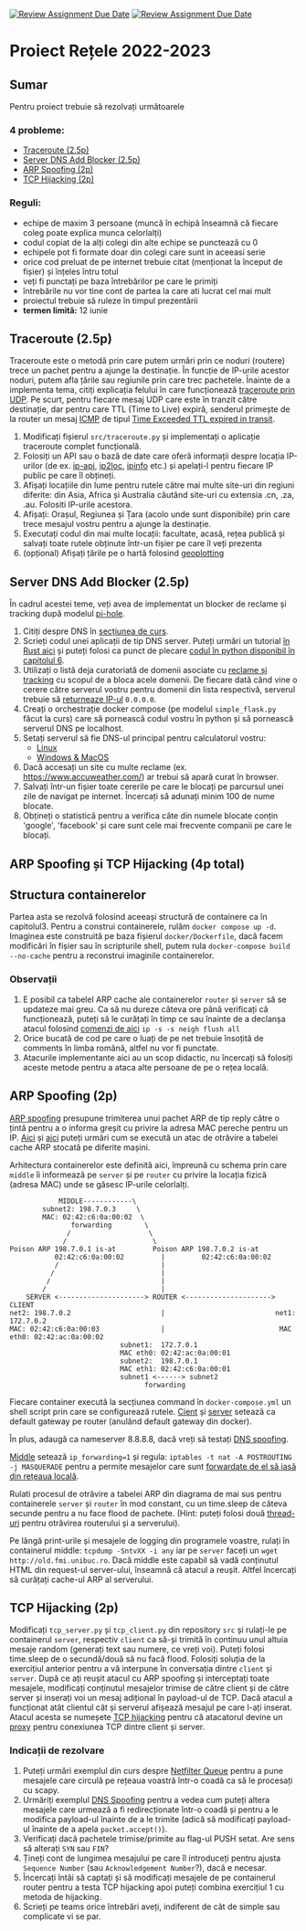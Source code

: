 [![Review Assignment Due Date](https://classroom.github.com/assets/deadline-readme-button-24ddc0f5d75046c5622901739e7c5dd533143b0c8e959d652212380cedb1ea36.svg)](https://classroom.github.com/a/rNq2_QBS)
[![Review Assignment Due Date](https://classroom.github.com/assets/deadline-readme-button-8d59dc4de5201274e310e4c54b9627a8934c3b88527886e3b421487c677d23eb.svg)](https://classroom.github.com/a/rNq2_QBS)
# Proiect Rețele 2022-2023

## Sumar

Pentru proiect trebuie să rezolvați următoarele 

### 4 probleme:
- [Traceroute (2.5p)](#trace)
- [Server DNS Add Blocker (2.5p)](#dns)
- [ARP Spoofing (2p)](#arp)
- [TCP Hijacking (2p)](#tcp)

### Reguli:
- echipe de maxim 3 persoane (muncă în echipă înseamnă că fiecare coleg poate explica munca celorlalți)
- codul copiat de la alți colegi din alte echipe se punctează cu 0
- echipele pot fi formate doar din colegi care sunt in aceeasi serie
- orice cod preluat de pe internet trebuie citat (menționat la început de fișier) și înțeles întru totul
- veți fi punctați pe baza întrebărilor pe care le primiți
- întrebările nu vor tine cont de partea la care ati lucrat cel mai mult
- proiectul trebuie să ruleze în timpul prezentării
- **termen limită:** 12 iunie

<a name="trace"></a> 
## Traceroute (2.5p)
Traceroute este o metodă prin care putem urmări prin ce noduri (routere) trece un pachet pentru a ajunge la destinație.
În funcție de IP-urile acestor noduri, putem afla țările sau regiunile prin care trec pachetele.
Înainte de a implementa tema, citiți explicația felului în care funcționează [traceroute prin UDP](https://www.slashroot.in/how-does-traceroute-work-and-examples-using-traceroute-command). Pe scurt, pentru fiecare mesaj UDP care este în tranzit către destinație, dar pentru care TTL (Time to Live) expiră, senderul primește de la router un mesaj [ICMP](https://en.wikipedia.org/wiki/Internet_Control_Message_Protocol#Header) de tipul [Time Exceeded TTL expired in transit](https://en.wikipedia.org/wiki/Internet_Control_Message_Protocol#Time_exceeded).

1. Modificați fișierul `src/traceroute.py` și implementați o aplicație traceroute complet funcțională.
1. Folosiți un API sau o bază de date care oferă informații despre locația IP-urilor (de ex. [ip-api](https://ip-api.com), [ip2loc](https://ip2loc.com), [ipinfo](https://ipinfo.io) etc.) și apelați-l pentru fiecare IP public pe care îl obțineți.
1. Afișați locațiile din lume pentru rutele către mai multe site-uri din regiuni diferite: din Asia, Africa și Australia căutând site-uri cu extensia .cn, .za, .au. Folositi IP-urile acestora.
1. Afișați: Orașul, Regiunea și Țara (acolo unde sunt disponibile) prin care trece mesajul vostru pentru a ajunge la destinație.
1. Executați codul din mai multe locații: facultate, acasă, rețea publică și salvați toate rutele obținute într-un fișier pe care îl veți prezenta
1. (opțional) Afișați țările pe o hartă folosind [geoplotting](https://geopandas.org/en/stable/gallery/plotting_with_geoplot.html)


<a name="dns"></a> 
## Server DNS Add Blocker (2.5p)
În cadrul acestei teme, veți avea de implementat un blocker de reclame și tracking după modelul [pi-hole](https://pi-hole.net/).

1. Citiți despre DNS în [secțiunea de curs](https://github.com/senisioi/computer-networks/tree/2023/capitolul2#dns).
1. Scrieți codul unei aplicații de tip DNS server. Puteți urmări un tutorial [în Rust aici](https://github.com/EmilHernvall/dnsguide/tree/master) și puteți folosi ca punct de plecare [codul în python disponibil în capitolul 6](https://github.com/senisioi/computer-networks/tree/2023/capitolul6#scapy_dns).
1. Utilizați o listă deja curatoriată de domenii asociate cu [reclame și tracking](https://github.com/anudeepND/blacklist) cu scopul de a bloca acele domenii. De fiecare dată când vine o cerere către serverul vostru pentru domenii din lista respectivă, serverul trebuie să [returneaze IP-ul](https://superuser.com/questions/1030329/better-to-block-a-host-to-0-0-0-0-than-to-127-0-0-1) `0.0.0.0`.
1. Creați o orchestrație docker compose (pe modelul `simple_flask.py` făcut la curs) care să pornească codul vostru în python și să pornească serverul DNS pe localhost.
1. Setați serverul să fie DNS-ul principal pentru calculatorul vostru:
    - [Linux](https://www.linuxfordevices.com/tutorials/linux/change-dns-on-linux)
    - [Windows & MacOS](https://www.hellotech.com/guide/for/how-to-change-dns-server-windows-mac)
1. Dacă accesați un site cu multe reclame (ex. https://www.accuweather.com/) ar trebui să apară curat în browser.
1. Salvați într-un fișier toate cererile pe care le blocați pe parcursul unei zile de navigat pe internet. Încercați să adunați minim 100 de nume blocate.
1. Obțineți o statistică pentru a verifica câte din numele blocate conțin 'google', 'facebook' și care sunt cele mai frecvente companii pe care le blocați.


<a name="arp"></a> 
## ARP Spoofing și TCP Hijacking (4p total)


## Structura containerelor
Partea asta se rezolvă folosind aceeași structură de containere ca în capitolul3. Pentru a construi containerele, rulăm `docker compose up -d`.
Imaginea este construită pe baza fișierul `docker/Dockerfile`, dacă facem modificări în fișier sau în scripturile shell, putem rula `docker-compose build --no-cache` pentru a reconstrui imaginile containerelor.


### Observații
1. E posibil ca tabelel ARP cache ale containerelor `router` și `server` să se updateze mai greu. Ca să nu dureze câteva ore până verificați că funcționează, puteți să le curățați în timp ce sau înainte de a declanșa atacul folosind [comenzi de aici](https://linux-audit.com/how-to-clear-the-arp-cache-on-linux/) `ip -s -s neigh flush all`
2. Orice bucată de cod pe care o luați de pe net trebuie însoțită de comments în limba română, altfel nu vor fi punctate.
3. Atacurile implementante aici au un scop didactic, nu încercați să folosiți aceste metode pentru a ataca alte persoane de pe o rețea locală.





## ARP Spoofing (2p)
[ARP spoofing](https://samsclass.info/124/proj11/P13xN-arpspoof.html) presupune trimiterea unui pachet ARP de tip reply către o țintă pentru a o informa greșit cu privire la adresa MAC pereche pentru un IP. [Aici](https://medium.com/@ismailakkila/black-hat-python-arp-cache-poisoning-with-scapy-7cb1d8b9d242) și [aici](https://www.youtube.com/watch?v=hI9J_tnNDCc) puteți urmări cum se execută un atac de otrăvire a tabelei cache ARP stocată pe diferite mașini.

Arhitectura containerelor este definită aici, împreună cu schema prin care `middle` îi informează pe `server` și pe `router` cu privire la locația fizică (adresa MAC) unde se găsesc IP-urile celorlalți. 


```
            MIDDLE------------\
        subnet2: 198.7.0.3     \
        MAC: 02:42:c6:0a:00:02  \
               forwarding        \ 
              /                   \
             /                     \
Poison ARP 198.7.0.1 is-at         Poison ARP 198.7.0.2 is-at 
           02:42:c6:0a:00:02         |         02:42:c6:0a:00:02
           /                         |
          /                          |
         /                           |
        /                            |
    SERVER <---------------------> ROUTER <---------------------> CLIENT
net2: 198.7.0.2                      |                           net1: 172.7.0.2
MAC: 02:42:c6:0a:00:03               |                            MAC eth0: 02:42:ac:0a:00:02
                           subnet1:  172.7.0.1
                           MAC eth0: 02:42:ac:0a:00:01
                           subnet2:  198.7.0.1
                           MAC eth1: 02:42:c6:0a:00:01
                           subnet1 <------> subnet2
                                 forwarding
```

Fiecare container execută la secțiunea command în `docker-compose.yml` un shell script prin care se configurează rutele. [Cient](https://github.com/retele-2023/proiect/blob/main/src/client.sh) și [server](https://github.com/retele-2023/proiect/blob/main/src/server.sh) setează ca default gateway pe router (anulând default gateway din docker). 

În plus, adaugă ca nameserver 8.8.8.8, dacă vreți să testați [DNS spoofing](https://networks.hypha.ro/capitolul6/#scapy_dns_spoofing). 

[Middle](https://github.com/retele-2023/proiect/blob/main/src/middle.sh) setează `ip_forwarding=1` și regula: `iptables -t nat -A POSTROUTING -j MASQUERADE` pentru a permite mesajelor care sunt [forwardate de el să iasă din rețeaua locală](https://askubuntu.com/questions/466445/what-is-masquerade-in-the-context-of-iptables). 


Rulati procesul de otrăvire a tabelei ARP din diagrama de mai sus pentru containerele `server` și `router` în mod constant, cu un time.sleep de câteva secunde pentru a nu face flood de pachete. (Hint: puteți folosi două [thread-uri](https://realpython.com/intro-to-python-threading/#starting-a-thread) pentru otrăvirea routerului și a serverului).


Pe lângă print-urile și mesajele de logging din programele voastre, rulați în containerul middle: `tcpdump -SntvXX -i any` iar pe `server` faceți un `wget http://old.fmi.unibuc.ro`. Dacă middle este capabil să vadă conținutul HTML din request-ul server-ului, înseamnă că atacul a reușit. Altfel încercați să curățați cache-ul ARP al serverului.

<a name="tcp"></a> 
## TCP Hijacking (2p)

Modificați `tcp_server.py` și `tcp_client.py` din repository `src` și rulați-le pe containerul `server`, respectiv `client` ca să-și trimită în continuu unul altuia mesaje random (generați text sau numere, ce vreți voi). Puteți folosi time.sleep de o secundă/două să nu facă flood. Folosiți soluția de la exercițiul anterior pentru a vă interpune în conversația dintre `client` și `server`.
După ce ați reușit atacul cu ARP spoofing și interceptați toate mesajele, modificați conținutul mesajelor trimise de către client și de către server și inserați voi un mesaj adițional în payload-ul de TCP. Dacă atacul a funcționat atât clientul cât și serverul afișează mesajul pe care l-ați inserat. Atacul acesta se numeșete [TCP hijacking](https://www.geeksforgeeks.org/session-hijacking/) pentru că atacatorul devine un [proxy](https://en.wikipedia.org/wiki/Proxy_server) pentru conexiunea TCP dintre client și server.


### Indicații de rezolvare

1. Puteți urmări exemplul din curs despre [Netfilter Queue](https://networks.hypha.ro/capitolul6/#scapy_nfqueue) pentru a pune mesajele care circulă pe rețeaua voastră într-o coadă ca să le procesați cu scapy.
2. Urmăriți exemplul [DNS Spoofing](https://networks.hypha.ro/capitolul6/#scapy_dns_spoofing) pentru a vedea cum puteți altera mesajele care urmează a fi redirecționate într-o coadă și pentru a le modifica payload-ul înainte de a le trimite (adică să modificați payload-ul înainte de a apela `packet.accept()`).
4. Verificați dacă pachetele trimise/primite au flag-ul PUSH setat. Are sens să alterați `SYN` sau `FIN`?
5. Țineți cont de lungimea mesajului pe care îl introduceți pentru ajusta `Sequence Number` (sau `Acknowledgement Number`?), dacă e necesar.
6. Încercați întâi să captați și să modificați mesajele de pe containerul router pentru a testa TCP hijacking apoi puteți combina exercițiul 1 cu metoda de hijacking.
7. Scrieți pe teams orice întrebări aveți, indiferent de cât de simple sau complicate vi se par.
